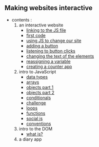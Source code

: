 ## Making websites interactive
- contents :
  1. an interactive website
     - [linking to the JS file](step_01/README.md)
     - [first code](step_02/README.md)
     - [using JS to change our site](step_03/README.md)
     - [adding a button](step_04/README.md)
     - [listening to button clicks](step_05/README.md)
     - [changing the text of the elements](step_06/README.md)
     - [reassigning a variable](step_07/README.md)
     - [creating a counter app](step_08/README.md)
  2. intro to JavaScript
     - [data types](step_09/README.md)
     - [arrays](step_10/README.md)
     - [objects part 1](step_11/README.md)
     - [objects part 2](step_12/README.md)
     - [conditionals](step_13/README.md)
     - [challenge](step_14/README.md)
     - [loops](step_15/README.md)
     - [functions](step_16/README.md)
     - [social js](step_17/README.md)
     - [conventions](step_18/README.md)
  3. intro to the DOM
     - [what is?](step_19/README.md)
  4. a diary app
